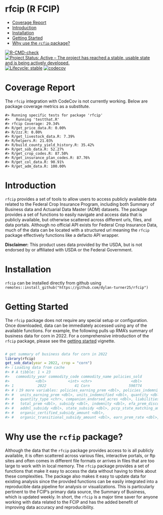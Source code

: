 rfcip (R FCIP)
================

- [Coverage Report](#coverage-report)
- [Introduction](#introduction)
- [Installation](#installation)
- [Getting Started](#getting-started)
- [Why use the `rcfip` package?](#why-use-the-rcfip-package)

<!-- README.md is generated from README.Rmd. Please edit that file -->

[![R-CMD-check](https://github.com/dylan-turner25/rfcip/actions/workflows/R-CMD-check.yaml/badge.svg)](https://github.com/dylan-turner25/rfcip/actions/workflows/R-CMD-check.yaml)
[![Project Status: Active – The project has reached a stable, usable
state and is being actively
developed.](https://www.repostatus.org/badges/latest/active.svg)](https://www.repostatus.org/#active)
[![Lifecycle:
stable](https://img.shields.io/badge/lifecycle-stable-brightgreen.svg)](https://www.tidyverse.org/lifecycle/#stable)
[![codecov](https://codecov.io/gh/dylan-turner25/rfcip/graph/badge.svg?token=F6ZBMNEHYT)](https://codecov.io/gh/dylan-turner25/rfcip)

# Coverage Report

The `rfcip` integration with CodeCov is not currently working. Below are
package coverage metrics as a substitute.

    #> Running specific tests for package 'rfcip'
    #>   Running 'testthat.R'
    #> rfcip Coverage: 29.34%
    #> R/get_price_data.R: 0.00%
    #> R/zzz.R: 0.00%
    #> R/get_livestock_data.R: 7.39%
    #> R/helpers.R: 21.03%
    #> R/build_county_yield_history.R: 35.42%
    #> R/get_sob_data.R: 52.27%
    #> R/get_crop_codes.R: 87.50%
    #> R/get_insurance_plan_codes.R: 87.76%
    #> R/get_col_data.R: 90.91%
    #> R/get_adm_data.R: 100.00%

# Introduction

`rfcip` provides a set of tools to allow users to access publicly
available data related to the Federal Crop Insurance Program, including
both Summary of Business data and Actuarial Data Master (ADM) datasets.
The package provides a set of functions to easily navigate and access
data that is publicly available, but otherwise scattered across
different urls, files, and data portals. Although no official API exists
for Federal Crop Insurance Data, much of the data can be located with a
structured url meaning the `rfcip` package effectively functions like a
defacto API wrapper.

**Disclaimer:** This product uses data provided by the USDA, but is not
endorsed by or affiliated with USDA or the Federal Government.

# Installation

`rfcip` can be installed directly from github using
`remotes::install_github("https://github.com/dylan-turner25/rfcip")`

# Getting Started

The `rfcip` package does not require any special setup or configuration.
Once downloaded, data can be immediately accessed using any of the
available functions. For example, the following pulls up RMA’s summary
of business data for corn in 2022. For a comprehensive introduction of
the `rfcip` package, please see the [getting
started](vignettes/rfcip-introduction.md) vignette.

``` r

# get summary of business data for corn in 2022
library(rfcip)
get_sob_data(year = 2022, crop = "corn")
#> ℹ Loading data from cache
#> # A tibble: 1 × 23
#>   commodity_year commodity_code commodity_name policies_sold
#>            <dbl>          <int> <chr>                  <dbl>
#> 1           2022             41 Corn                  590774
#> # ℹ 19 more variables: policies_earning_prem <dbl>, policies_indemnified <dbl>,
#> #   units_earning_prem <dbl>, units_indemnified <dbl>, quantity <dbl>,
#> #   quantity_type <chr>, companion_endorsed_acres <dbl>, liabilities <dbl>,
#> #   total_prem <dbl>, subsidy <dbl>, indemnity <dbl>, efa_prem_discount <dbl>,
#> #   addnl_subsidy <dbl>, state_subsidy <dbl>, pccp_state_matching_amount <dbl>,
#> #   organic_certified_subsidy_amount <dbl>,
#> #   organic_transitional_subsidy_amount <dbl>, earn_prem_rate <dbl>, …
```

# Why use the `rcfip` package?

Although the data that the `rfcip` package provides access to is all
publicly available, it is often scattered across various files,
interactive portals, or ftp sites and often comes in different file
formats or arrives in files that are too large to work with in local
memory. The `rfcip` package provides a set of functions that make it
easy to access the data without having to think about these
complexities. The package also makes it easy to update data for existing
analysis since the provided functions can be easily integrated into a
reproducible data pipeline for analysis or visualizations. This is
particularly pertinent to the FCIP’s primary data source, the Summary of
Business, which is updated weekly. In short, the `rfcip` is a major time
saver for anyone working with data related to the FCIP and has the added
benefit of improving data accuracy and reproducibility.
